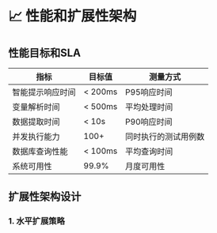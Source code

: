 # 📈 性能和扩展性架构

## 性能目标和SLA
| 指标 | 目标值 | 测量方式 |
|------|--------|----------|
| 智能提示响应时间 | < 200ms | P95响应时间 |
| 变量解析时间 | < 500ms | 平均处理时间 |
| 数据提取时间 | < 10s | P90响应时间 |
| 并发执行能力 | 100+ | 同时执行的测试用例数 |
| 数据库查询性能 | < 100ms | 平均查询时间 |
| 系统可用性 | 99.9% | 月度可用性 |

## 扩展性架构设计

### 1. 水平扩展策略
```python